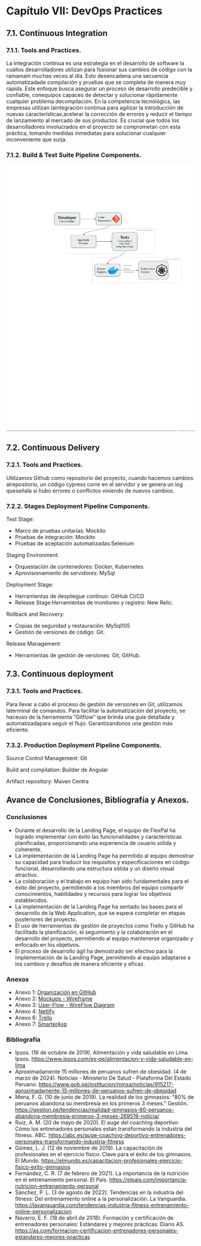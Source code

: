 # **Capítulo VII: DevOps Practices**
## 7.1. Continuous Integration
### 7.1.1. Tools and Practices.
La integración continua es una estrategia en el desarrollo de software la cuallos desarrolladores utilizan para fusionar sus cambios de código con la ramamain muchas veces al día. Esto desencadena una secuencia automatizadade compilación y pruebas que se completa de manera muy rápida. Este enfoque busca asegurar un proceso de desarrollo predecible y confiable, conequipos capaces de detectar y solucionar rápidamente cualquier problema decompilación. En la competencia tecnológica, las empresas utilizan laintegración continua para agilizar la introducción de nuevas características,acelerar la corrección de errores y reducir el tiempo de lanzamiento al mercado de sus productos. Es crucial que todos los desarrolladores involucrados en el proyecto se comprometan con esta práctica, tomando medidas inmediatas para solucionar cualquier inconveniente que surja.
### 7.1.2. Build & Test Suite Pipeline Components.

![Build & Test Suite Pipeline Components](assets/img/BuildTestPipeline.png)

## 7.2. Continuous Delivery
### 7.2.1. Tools and Practices.
Utilizamos Github como repositorio del proyecto, cuando hacemos cambios alrepositorio, un código cypress corre en el servidor y se genera un log queseñala si hubo errores o conflictos viniendo de nuevos cambios.
### 7.2.2. Stages Deployment Pipeline Components.
Test Stage:
- Marco de pruebas unitarias: Mockito
- Pruebas de integración: Mockito
- Pruebas de aceptación automatizadas:Selenium
  
Staging Environment:
- Orquestación de contenedores: Docker, Kubernetes
- Aprovisionamiento de servidores: MySql
  
Deployment Stage:
- Herramientas de despliegue continuo: GitHub CI/CD
- Release Stage:Herramientas de monitoreo y registro: New Relic.
  
Rollback and Recovery:
- Copias de seguridad y restauración: MySql105
- Gestión de versiones de código: Git.
  
Release Management:
- Herramientas de gestión de versiones: Git, GitHub.
  
## 7.3. Continuous deployment
### 7.3.1. Tools and Practices.
Para llevar a cabo el proceso de gestión de versiones en Git, utilizamos laterminal de comandos. Para facilitar la automatización del proyecto, se haceuso de la herramienta “Gitflow” que brinda una guía detallada y automatizadapara seguir el flujo. Garantizandonos una gestión más eficiente.
### 7.3.2. Production Deployment Pipeline Components.
Source Control Management: Git

Build and compilation: Builder de Angular

Artifact repository: Maven Centra

## Avance de Conclusiones, Bibliografía y Anexos.
### Conclusiones
- Durante el desarrollo de la Landing Page, el equipo de FlexPal ha logrado implementar con éxito las funcionalidades y características planificadas, proporcionando una experiencia de usuario sólida y coherente.
- La implementación de la Landing Page ha permitido al equipo demostrar su capacidad para traducir los requisitos y especificaciones en código funcional, desarrollando una estructura sólida y un diseño visual atractivo.
- La colaboración y el trabajo en equipo han sido fundamentales para el éxito del proyecto, permitiendo a los miembros del equipo compartir conocimientos, habilidades y recursos para lograr los objetivos establecidos.
- La implementación de la Landing Page ha sentado las bases para el desarrollo de la Web Application, que se espera completar en etapas posteriores del proyecto.
- El uso de herramientas de gestión de proyectos como Trello y GitHub ha facilitado la planificación, el seguimiento y la colaboración en el desarrollo del proyecto, permitiendo al equipo mantenerse organizado y enfocado en los objetivos.
- El proceso de desarrollo ágil ha demostrado ser efectivo para la implementación de la Landing Page, permitiendo al equipo adaptarse a los cambios y desafíos de manera eficiente y eficaz.

### Anexos
- Anexo 1: [Organización en GitHub](https://github.com/los-seniors-v2)
- Anexo 2: [Mockups - Wireframe](https://www.figma.com/file/91Ez19KOQpxgpmPEZ9NtIm/FlexPal?type=design&node-id=0%3A1&mode=design&t=vgM82K5YOfavEdYS-1)
- Anexo 3: [User-Flow - WireFlow Diagram](https://lucid.app/lucidspark/2c642c76-fe1b-41c2-a0e3-613a0b64f8f0/edit?viewport_loc=-1797%2C-1394%2C8704%2C4350%2C0_0&invitationId=inv_0f96f168-1b85-4920-a9fb-ce76f2b42015)
- Anexo 4: [Netlify](https://www.netlify.com/)
- Anexo 6: [Trello](https://trello.com/)
- Anexo 7: [SmarterAsp](https://www.smarterasp.net/)

### Bibliografía
- Ipsos. (16 de octubre de 2019). Alimentación y vida saludable en Lima. Ipsos. https://www.ipsos.com/es-pe/alimentacion-y-vida-saludable-en-lima
- Aproximadamente 15 millones de peruanos sufren de obesidad. (4 de marzo de 2024). Noticias - Ministerio De Salud - Plataforma Del Estado Peruano. https://www.gob.pe/institucion/minsa/noticias/915217-aproximadamente-15-millones-de-peruanos-sufren-de-obesidad
- Mena, F. G. (10 de junio de 2019). La realidad de los gimnasios: “80% de peruanos abandona su membresía en los primeros 3 meses.” Gestión. https://gestion.pe/tendencias/realidad-gimnasios-80-peruanos-abandona-membresia-primeros-3-meses-269519-noticia/
- Ruiz, A. M. (20 de mayo de 2020). El auge del coaching deportivo: Cómo los entrenadores personales están transformando la industria del fitness. ABC. https://abc.es/auge-coaching-deportivo-entrenadores-personales-transformando-industria-fitness
- Gómez, L. J. (12 de noviembre de 2019). La capacitación de profesionales en el ejercicio físico: Clave para el éxito de los gimnasios. El Mundo. https://elmundo.es/capacitacion-profesionales-ejercicio-fisico-exito-gimnasios
- Fernández, C. R. (7 de febrero de 2021). La importancia de la nutrición en el entrenamiento personal. El País. https://elpais.com/importancia-nutricion-entrenamiento-personal
- Sánchez, P. L. (3 de agosto de 2022). Tendencias en la industria del fitness: Del entrenamiento online a la personalización. La Vanguardia. https://lavanguardia.com/tendencias-industria-fitness-entrenamiento-online-personalizacion
- Navarro, E. F. (18 de abril de 2018). Formación y certificación de entrenadores personales: Estándares y mejores prácticas. Diario AS. https://as.com/formacion-certificacion-entrenadores-personales-estandares-mejores-practicas
